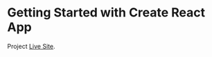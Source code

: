 # Getting Started with Create React App

Project [Live Site](https://endearing-druid-3d019d.netlify.app/).

